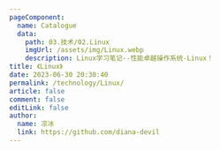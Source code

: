 ```yaml
---
pageComponent:
  name: Catalogue
  data:
    path: 03.技术/02.Linux
    imgUrl: /assets/img/Linux.webp
    description: Linux学习笔记--性能卓越操作系统-Linux！
title: 《Linux》
date: 2023-06-30 20:30:40
permalink: /technology/Linux/
article: false
comment: false
editLink: false
author:
  name: 凉冰
  link: https://github.com/diana-devil
---
```

